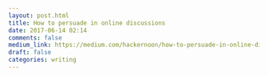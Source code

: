 ```yaml
---
layout: post.html
title: How to persuade in online discussions
date: 2017-06-14 02:14
comments: false
medium_link: https://medium.com/hackernoon/how-to-persuade-in-online-discussions-d91ce321c947
draft: false
categories: writing
---
```

